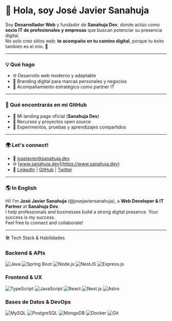 # 👋 Hola, soy José Javier Sanahuja

Soy **Desarrollador Web** y fundador de **Sanahuja Dev**, donde actúo como **socio IT de profesionales y empresas** que buscan potenciar su presencia digital.  
No solo creo sitios web: **te acompaño en tu camino digital**, porque tu éxito también es el mío. 🚀

---

### 💡 Qué hago
- 🌐 Desarrollo web moderno y adaptable  
- 🎨 Branding digital para marcas personales y negocios  
- 🤝 Acompañamiento estratégico como partner IT  

---

### 📂 Qué encontrarás en mi GitHub
- 🔸 Mi landing page oficial (**Sanahuja Dev**)  
- 🔸 Recursos y proyectos open source  
- 🔸 Experimentos, pruebas y aprendizajes compartidos  

---

### 🌍 Let's connect!
- 📧 josejavier@sanahuja.dev  
- 🌐 [www.sanahuja.dev](https://www.sanahuja.dev)  
- 🔗 [LinkedIn](#) | [GitHub](#) | [Twitter](#)

---

### 🌎 In English
Hi! I'm **José Javier Sanahuja** (@josejaviersanahuja), a **Web Developer & IT Partner** at **Sanahuja Dev**.  
I help professionals and businesses build a strong digital presence. Your success is my success.  
Feel free to connect and collaborate!

---

🛠️ Tech Stack & Habilidades

### **Backend & APIs**
![Java](https://img.shields.io/badge/Java-ED8B00?style=for-the-badge&logo=java&logoColor=white)
![Spring Boot](https://img.shields.io/badge/Spring_Boot-6DB33F?style=for-the-badge&logo=spring-boot&logoColor=white)
![Node.js](https://img.shields.io/badge/Node.js-339933?style=for-the-badge&logo=nodedotjs&logoColor=white)
![NestJS](https://img.shields.io/badge/NestJS-E0234E?style=for-the-badge&logo=nestjs&logoColor=white)
![Express.js](https://img.shields.io/badge/Express.js-000000?style=for-the-badge&logo=express&logoColor=white)

### **Frontend & UX**
![TypeScript](https://img.shields.io/badge/TypeScript-007ACC?style=for-the-badge&logo=typescript&logoColor=white)
![JavaScript](https://img.shields.io/badge/JavaScript-F7DF1E?style=for-the-badge&logo=javascript&logoColor=black)
![React](https://img.shields.io/badge/React-20232A?style=for-the-badge&logo=react&logoColor=61DAFB)
![Next.js](https://img.shields.io/badge/Next.js-000000?style=for-the-badge&logo=nextdotjs&logoColor=white)
![Astro](https://img.shields.io/badge/Astro-FF5D01?style=for-the-badge&logo=astro&logoColor=white)

### **Bases de Datos & DevOps**
![MySQL](https://img.shields.io/badge/MySQL-005C84?style=for-the-badge&logo=mysql&logoColor=white)
![PostgreSQL](https://img.shields.io/badge/PostgreSQL-316192?style=for-the-badge&logo=postgresql&logoColor=white)
![MongoDB](https://img.shields.io/badge/MongoDB-4EA94B?style=for-the-badge&logo=mongodb&logoColor=white)
![Docker](https://img.shields.io/badge/Docker-2CA5E0?style=for-the-badge&logo=docker&logoColor=white)
![Git](https://img.shields.io/badge/Git-F05032?style=for-the-badge&logo=git&logoColor=white)
